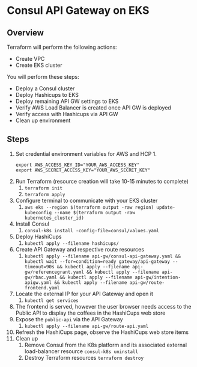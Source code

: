 # Consul API Gateway on EKS

## Overview

Terraform will perform the following actions:
- Create VPC
- Create EKS cluster

You will perform these steps:
- Deploy a Consul cluster
- Deploy Hashicups to EKS
- Deploy remaining API GW settings to EKS
- Verify AWS Load Balancer is created once API GW is deployed
- Verify access with Hashicups via API GW
- Clean up environment

## Steps

1. Set credential environment variables for AWS and HCP
    1. 
    ```shell
    export AWS_ACCESS_KEY_ID="YOUR_AWS_ACCESS_KEY"
    export AWS_SECRET_ACCESS_KEY="YOUR_AWS_SECRET_KEY"
    ```
2. Run Terraform (resource creation will take 10-15 minutes to complete)
    1. `terraform init`
    2. `terraform apply`
3. Configure terminal to communicate with your EKS cluster
    1. `aws eks --region $(terraform output -raw region) update-kubeconfig --name $(terraform output -raw kubernetes_cluster_id)`
4. Install Consul
    1. `consul-k8s install -config-file=consul/values.yaml`
5. Deploy HashiCups
    1. `kubectl apply --filename hashicups/`
6. Create API Gateway and respective route resources
    1. `kubectl apply --filename api-gw/consul-api-gateway.yaml && kubectl wait --for=condition=ready gateway/api-gateway --timeout=90s && kubectl apply --filename api-gw/referencegrant.yaml && kubectl apply --filename api-gw/rbac.yaml && kubectl apply --filename api-gw/intention-apigw.yaml && kubectl apply --filename api-gw/route-frontend.yaml` 
7. Locate the external IP for your API Gateway and open it
    1. `kubectl get services`
8. The frontend is served, however the user browser needs access to the Public API to display the coffees in the HashiCups web store
9.  Expose the `public-api` via the API Gateway
    1. `kubectl apply --filename api-gw/route-api.yaml`
10. Refresh the HashiCups page, observe the HashiCups web store items
11. Clean up
    1. Remove Consul from the K8s platform and its associated external load-balancer resource
      `consul-k8s uninstall`
    2. Destroy Terraform resources
      `terraform destroy`